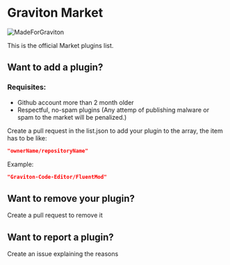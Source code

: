 # Graviton Market

![MadeForGraviton](https://raw.githubusercontent.com/Graviton-Code-Editor/website/master/src/badges/made_for_graviton.svg?sanitize=true)

This is the official Market plugins list.

## Want to add a plugin?

### Requisites:
- Github account more than 2 month older
- Respectful, no-spam plugins (Any attemp of publishing malware or spam to the market will be penalized.)

Create a pull request in the list.json to add your plugin to the array, the item has to be like:

```json
"ownerName/repositoryName"
```
Example:
```json
"Graviton-Code-Editor/FluentMod"
```

## Want to remove your plugin?
Create a pull request to remove it

## Want to report a plugin?
Create an issue explaining the reasons